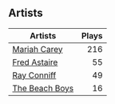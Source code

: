 ## Artists
Artists | Plays 
----- | -----: 
[Mariah Carey](/artists/mariah-carey-31885) | 216
[Fred Astaire](/artists/fred-astaire-6815) | 55
[Ray Conniff](/artists/ray-conniff-104848) | 49
[The Beach Boys](/artists/the-beach-boys-3455) | 16

